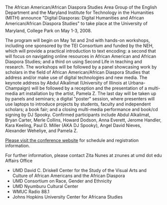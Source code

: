 The African American/African Diaspora Studies Area Group of the English Department and the Maryland Institute for Technology in the Humanities (MITH) announce "Digital Diasporas: Digital Humanities and African American/African Diaspora Studies" to take place at the University of Maryland, College Park on May 1-3, 2008.

The program will begin on May 1st and 2nd with hands-on workshops, including one sponsored by the TEI Consortium and funded by the NEH, which will provide a practical introduction to text encoding: a second that will focus on navigating online resources in African American and African Diaspora Studies; and a third on using Second Life in teaching and research. The workshops will be followed by a panel showcasing work by scholars in the field of African American/African Diaspora Studies that address and/or make use of digital technologies and new media. The keynote address by Abdul Alkalimat (University of Illinois at Urbana-Champaign) will be followed by a reception and the presentation of a multi-media art installation by the artist, Pamela Z. The last day will be taken up by panels and seminars; a digital "poster" session, where presenters will use laptops to introduce projects by students, faculty and independent scholars; a book fair; and a closing multi-media performance and book/cd signing by DJ Spooky. Confirmed participants include Abdul Alkalimat, Bryan Carter, Merle Collins, Howard Dodson, Anna Everett, Jerome Handler, Kara Keeling, Paul D. Miller (AKA DJ Spooky), Angel David Nieves, Alexander Weheliye, and Pamela Z.

[Please visit the conference website](http://mith.umd.edu/diaspora2008/) for schedule and registration information.

For further information, please contact Zita Nunes at znunes at umd dot edu
 Affairs Office
- UMD David C. Driskell Center for the Study of the Visual Arts and Culture of African Americans and the African Diaspora
- UMD Consortium on Race, Gender and Ethnicity
- UMD Nyumburu Cultural Center
- WMUC Radio 88.1
- Johns Hopkins University Center for Africana Studies

###